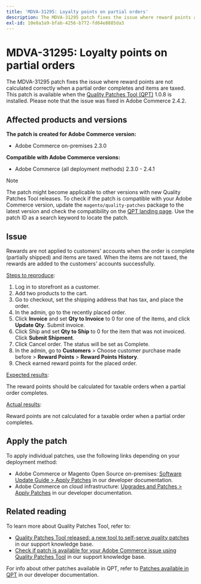 ```yaml
---
title: 'MDVA-31295: Loyalty points on partial orders'
description: The MDVA-31295 patch fixes the issue where reward points are not calculated correctly when a partial order completes and items are taxed. This patch is available when the [Quality Patches Tool (QPT)](/help/announcements/adobe-commerce-announcements/magento-quality-patches-released-new-tool-to-self-serve-quality-patches.md) 1.0.8 is installed. Please note that the issue was fixed in Adobe Commerce 2.4.2.
exl-id: 10e8a3a9-bfab-4256-b772-fd64e8885da3
---
```

# MDVA-31295: Loyalty points on partial orders

The MDVA-31295 patch fixes the issue where reward points are not calculated correctly when a partial order completes and items are taxed. This patch is available when the [Quality Patches Tool (QPT)](/help/announcements/adobe-commerce-announcements/magento-quality-patches-released-new-tool-to-self-serve-quality-patches.md) 1.0.8 is installed. Please note that the issue was fixed in Adobe Commerce 2.4.2.

## Affected products and versions

**The patch is created for Adobe Commerce version:**

* Adobe Commerce on-premises 2.3.0

**Compatible with Adobe Commerce versions:**

* Adobe Commerce (all deployment methods) 2.3.0 - 2.4.1

>[!NOTE]
>
>The patch might become applicable to other versions with new Quality Patches Tool releases. To check if the patch is compatible with your Adobe Commerce version, update the `magento/quality-patches` package to the latest version and check the compatibility on the [QPT landing page](https://devdocs.magento.com/quality-patches/tool.html#patch-grid). Use the patch ID as a search keyword to locate the patch.

## Issue

Rewards are not applied to customers' accounts when the order is complete (partially shipped) and items are taxed. When the items are not taxed, the rewards are added to the customers' accounts successfully.

<u>Steps to reproduce</u>:

1. Log in to storefront as a customer.
1. Add two products to the cart.
1. Go to checkout, set the shipping address that has tax, and place the order.
1. In the admin, go to the recently placed order.
1. Click **Invoice** and set **Qty to Invoice** to 0 for one of the items, and click **Update Qty**. Submit invoice.
1. Click Ship and set **Qty to Ship** to 0 for the item that was not invoiced. Click **Submit Shipment**.
1. Click Cancel order. The status will be set as Complete.
1. In the admin, go to **Customers** > Choose customer purchase made before > **Reward Points** > **Reward Points History**.
1. Check earned reward points for the placed order.

<u>Expected results</u>:

The reward points should be calculated for taxable orders when a partial order completes.

<u>Actual results</u>:

Reward points are not calculated for a taxable order when a partial order completes.

## Apply the patch

To apply individual patches, use the following links depending on your deployment method:

* Adobe Commerce or Magento Open Source on-premises: [Software Update Guide > Apply Patches](https://devdocs.magento.com/guides/v2.4/comp-mgr/patching/mqp.html) in our developer documentation.
* Adobe Commerce on cloud infrastructure: [Upgrades and Patches > Apply Patches](https://devdocs.magento.com/cloud/project/project-patch.html) in our developer documentation.

## Related reading

To learn more about Quality Patches Tool, refer to:

* [Quality Patches Tool released: a new tool to self-serve quality patches](/help/announcements/adobe-commerce-announcements/magento-quality-patches-released-new-tool-to-self-serve-quality-patches.md) in our support knowledge base.
* [Check if patch is available for your Adobe Commerce issue using Quality Patches Tool](/help/support-tools/patches-available-in-qpt-tool/check-patch-for-magento-issue-with-magento-quality-patches.md) in our support knowledge base.

For info about other patches available in QPT, refer to [Patches available in QPT](https://devdocs.magento.com/quality-patches/tool.html#patch-grid) in our developer documentation.
